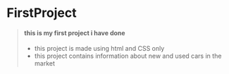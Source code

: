 # FirstProject
> #### this is my first project i have done 
>- this project is made using html and CSS only
>- this project contains information about new and used cars in the market
